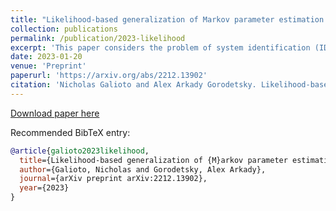 ```yaml
---
title: "Likelihood-based generalization of Markov parameter estimation and multiple shooting objectives in system identification"
collection: publications
permalink: /publication/2023-likelihood
excerpt: 'This paper considers the problem of system identification (ID) of linear and nonlinear non-autonomous systems from noisy and sparse data. We propose and analyze an objective function derived from a Bayesian formulation for learning a hidden Markov model with stochastic dynamics. We then analyze this objective function in the context of several state-of-the-art approaches for both linear and nonlinear system ID. In the former, we analyze least squares approaches for Markov parameter estimation, and in the latter, we analyze the multiple shooting approach. We demonstrate the limitations of the optimization problems posed by these existing methods by showing that they can be seen as special cases of the proposed optimization objective under certain simplifying assumptions: conditional independence of data and zero model error. Furthermore, we observe that our proposed approach has improved smoothness and inherent regularization that make it well-suited for system ID and provide mathematical explanations for these characteristics' origins. Finally, numerical simulations demonstrate a mean squared error over 8.7 times lower compared to multiple shooting when data are noisy and/or sparse. Moreover, the proposed approach can identify accurate and generalizable models even when there are more parameters than data or when the underlying system exhibits chaotic behavior.'
date: 2023-01-20
venue: 'Preprint'
paperurl: 'https://arxiv.org/abs/2212.13902'
citation: 'Nicholas Galioto and Alex Arkady Gorodetsky. Likelihood-based generalization of Markov parameter estimation and multiple shooting objectives in system identification. <i>arXiv preprint arXiv:2212.13902</i>, 2023'
---
```


[Download paper here](http://ngalioto.github.io/files/galioto2023likelihood.pdf)

Recommended BibTeX entry:
```bibtex
@article{galioto2023likelihood,
  title={Likelihood-based generalization of {M}arkov parameter estimation and multiple shooting objectives in system identification},
  author={Galioto, Nicholas and Gorodetsky, Alex Arkady},
  journal={arXiv preprint arXiv:2212.13902},
  year={2023}
}
```
